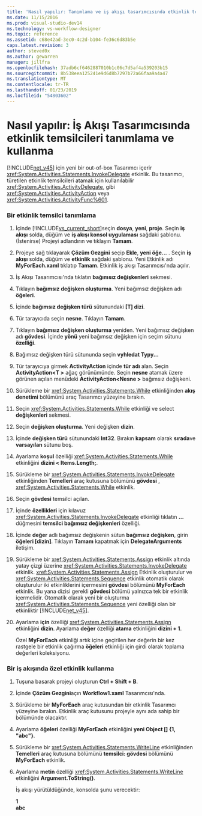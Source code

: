```yaml
---
title: 'Nasıl yapılır: Tanımlama ve iş akışı tasarımcısında etkinlik temsilcileri kullanma | Microsoft Docs'
ms.date: 11/15/2016
ms.prod: visual-studio-dev14
ms.technology: vs-workflow-designer
ms.topic: reference
ms.assetid: c68e42ad-3ec0-4c2d-b104-fe36c6d83b5e
caps.latest.revision: 3
author: steved0x
ms.author: gewarren
manager: jillfra
ms.openlocfilehash: 37adb6cf6462887010b1c06c7d5af4a539203b15
ms.sourcegitcommit: 8b538eea125241e9d6d8b7297b72a66faa9a4a47
ms.translationtype: MT
ms.contentlocale: tr-TR
ms.lasthandoff: 01/23/2019
ms.locfileid: "54803602"
---
```

# <a name="how-to-define-and-consume-activity-delegates-in-the-workflow-designer"></a>Nasıl yapılır: İş Akışı Tasarımcısında etkinlik temsilcileri tanımlama ve kullanma
[!INCLUDE[net_v45](../includes/net-v45-md.md)] için yeni bir out-of-box Tasarımcı içerir <xref:System.Activities.Statements.InvokeDelegate> etkinlik. Bu tasarımcı, türetilen etkinlik temsilcileri atamak için kullanılabilir <xref:System.Activities.ActivityDelegate>, gibi <xref:System.Activities.ActivityAction> veya <xref:System.Activities.ActivityFunc%601>.  
  
### <a name="define-an-activity-delegate"></a>Bir etkinlik temsilci tanımlama  
  
1. İçinde [!INCLUDE[vs_current_short](../includes/vs-current-short-md.md)]seçin **dosya**, **yeni**, **proje**. Seçin **iş akışı** solda, düğüm ve **iş akışı konsol uygulaması** sağdaki şablonu. (İstenirse) Projeyi adlandırın ve tıklayın **Tamam**.  
  
2. Projeye sağ tıklayarak **Çözüm Gezgini** seçip **Ekle**, **yeni öğe...** . Seçin **iş akışı** solda, düğüm ve **etkinlik** sağdaki şablonu. Yeni Etkinlik adı **MyForEach.xaml** tıklatıp **Tamam**. Etkinlik iş akışı Tasarımcısı'nda açılır.  
  
3. İş Akışı Tasarımcısı'nda tıklatın **bağımsız değişkenleri** sekmesi.  
  
4. Tıklayın **bağımsız değişken oluşturma**. Yeni bağımsız değişken adı **öğeleri**.  
  
5. İçinde **bağımsız değişken türü** sütunundaki **[T] dizi**.  
  
6. Tür tarayıcıda seçin **nesne**. Tıklayın **Tamam**.  
  
7. Tıklayın **bağımsız değişken oluşturma** yeniden. Yeni bağımsız değişken adı **gövdesi**. İçinde **yönü** yeni bağımsız değişken için seçim sütunu **özelliği**.  
  
8. Bağımsız değişken türü sütununda seçin **vyhledat Typy...**  
  
9. Tür tarayıcıya girmek **ActivityAction** içinde **tür adı** alan. Seçin **ActivityAction\<T >** ağaç görünümünde. Seçin **nesne** atamak üzere görünen açılan menüdeki **ActivityAction\<Nesne >** bağımsız değişkeni.  
  
10. Sürükleme bir <xref:System.Activities.Statements.While> etkinliğinden **akış denetimi** bölümünü araç Tasarımcı yüzeyine bırakın.  
  
11. Seçin <xref:System.Activities.Statements.While> etkinliği ve select **değişkenleri** sekmesi.  
  
12. Seçin **değişken oluşturma**. Yeni değişken **dizin**.  
  
13. İçinde **değişken türü** sütunundaki **Int32**. Bırakın **kapsam** olarak **sırada**ve **varsayılan** sütunu boş.  
  
14. Ayarlama **koşul** özelliği <xref:System.Activities.Statements.While> etkinliğini **dizini < Items.Length;**.  
  
15. Sürükleme bir <xref:System.Activities.Statements.InvokeDelegate> etkinliğinden **Temelleri** araç kutusuna bölümünü **gövdesi** , <xref:System.Activities.Statements.While> etkinlik.  
  
16. Seçin **gövdesi** temsilci açılan.  
  
17. İçinde **özellikleri** için kılavuz <xref:System.Activities.Statements.InvokeDelegate> etkinliği tıklatın **...** düğmesini **temsilci bağımsız değişkenleri** özelliği.  
  
18. İçinde **değer** adlı bağımsız değişkenin sütun **bağımsız değişken**, girin **öğeleri [dizin]**. Tıklayın **Tamam** kapatmak için **DelegateArguments** iletişim.  
  
19. Sürükleme bir <xref:System.Activities.Statements.Assign> etkinlik altında yatay çizgi üzerine <xref:System.Activities.Statements.InvokeDelegate> etkinlik. <xref:System.Activities.Statements.Assign> Etkinlik oluşturulur ve <xref:System.Activities.Statements.Sequence> etkinlik otomatik olarak oluşturulur iki etkinliklerini içermesini **gövdesi** bölümünü **MyForEach** etkinlik. Bu yana dizisi gerekli **gövdesi** bölümü yalnızca tek bir etkinlik içermelidir. Otomatik olarak yeni bir oluşturma <xref:System.Activities.Statements.Sequence> yeni özelliği olan bir etkinliktir [!INCLUDE[net_v45](../includes/net-v45-md.md)].  
  
20. Ayarlama **için** özelliği <xref:System.Activities.Statements.Assign> etkinliğini **dizin**. Ayarlama **değer** özelliği **atama** etkinliğini **dizini + 1**.  
  
    Özel **MyForEach** etkinliği artık içine geçirilen her değerin bir kez rastgele bir etkinlik çağırma **öğeleri** etkinliği için girdi olarak toplama değerleri koleksiyonu.  
  
### <a name="use-the-custom-activity-in-a-workflow"></a>Bir iş akışında özel etkinlik kullanma  
  
1. Tuşuna basarak projeyi oluşturun **Ctrl + Shift + B**.  
  
2. İçinde **Çözüm Gezgini**açın **Workflow1.xaml** Tasarımcısı'nda.  
  
3. Sürükleme bir **MyForEach** araç kutusundan bir etkinlik Tasarımcı yüzeyine bırakın. Etkinlik araç kutusunu projeyle aynı ada sahip bir bölümünde olacaktır.  
  
4. Ayarlama **öğeleri** özelliği **MyForEach** etkinliğini **yeni Object [] {1, "abc"}**.  
  
5. Sürükleme bir <xref:System.Activities.Statements.WriteLine> etkinliğinden **Temelleri** araç kutusuna bölümünü **temsilci: gövdesi** bölümünü **MyForEach** etkinlik.  
  
6. Ayarlama **metin** özelliği <xref:System.Activities.Statements.WriteLine> etkinliğini **Argument.ToString()**.  
  
   İş akışı yürütüldüğünde, konsolda şunu verecektir:  
  
   **1**   
   **abc**
